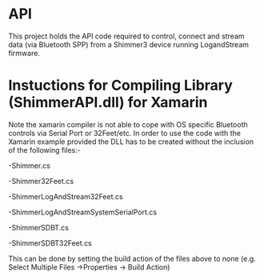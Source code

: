 # API
This project holds the API code required to control, connect and stream data (via Bluetooth SPP) from a Shimmer3 device running LogandStream firmware.

# Instuctions for Compiling Library (ShimmerAPI.dll) for Xamarin

Note the xamarin compiler is not able to cope with OS specific Bluetooth controls via Serial Port or 32Feet/etc. In order to use the code with the Xamarin example provided the DLL has to be created without the inclusion of the following files:-

-Shimmer.cs

-Shimmer32Feet.cs

-ShimmerLogAndStream32Feet.cs

-ShimmerLogAndStreamSystemSerialPort.cs

-ShimmerSDBT.cs

-ShimmerSDBT32Feet.cs

This can be done by setting the build action of the files above to none (e.g. Select Multiple Files ->Properties -> Build Action)
